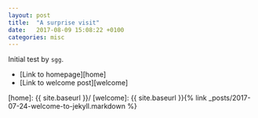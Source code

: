 ```yaml
---
layout: post
title:  "A surprise visit"
date:   2017-08-09 15:08:22 +0100
categories: misc
---
```


Initial test by `sgg`. 

- [Link to homepage][home]
- [Link to welcome post][welcome]


[home]: {{ site.baseurl }}/
[welcome]: {{ site.baseurl }}{% link _posts/2017-07-24-welcome-to-jekyll.markdown %}
